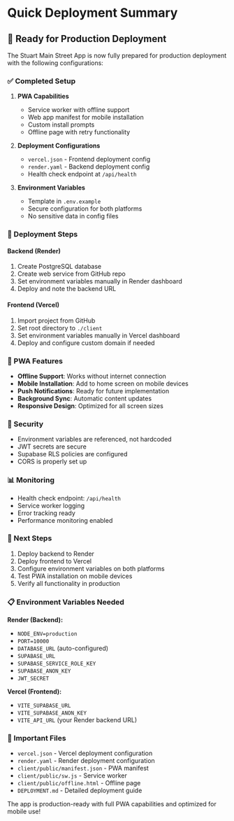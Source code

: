# Quick Deployment Summary

## 🚀 Ready for Production Deployment

The Stuart Main Street App is now fully prepared for production deployment with the following configurations:

### ✅ Completed Setup

1. **PWA Capabilities**

   - Service worker with offline support
   - Web app manifest for mobile installation
   - Custom install prompts
   - Offline page with retry functionality

2. **Deployment Configurations**

   - `vercel.json` - Frontend deployment config
   - `render.yaml` - Backend deployment config
   - Health check endpoint at `/api/health`

3. **Environment Variables**
   - Template in `.env.example`
   - Secure configuration for both platforms
   - No sensitive data in config files

### 🔧 Deployment Steps

#### Backend (Render)

1. Create PostgreSQL database
2. Create web service from GitHub repo
3. Set environment variables manually in Render dashboard
4. Deploy and note the backend URL

#### Frontend (Vercel)

1. Import project from GitHub
2. Set root directory to `./client`
3. Set environment variables manually in Vercel dashboard
4. Deploy and configure custom domain if needed

### 📱 PWA Features

- **Offline Support**: Works without internet connection
- **Mobile Installation**: Add to home screen on mobile devices
- **Push Notifications**: Ready for future implementation
- **Background Sync**: Automatic content updates
- **Responsive Design**: Optimized for all screen sizes

### 🔐 Security

- Environment variables are referenced, not hardcoded
- JWT secrets are secure
- Supabase RLS policies are configured
- CORS is properly set up

### 📊 Monitoring

- Health check endpoint: `/api/health`
- Service worker logging
- Error tracking ready
- Performance monitoring enabled

### 🎯 Next Steps

1. Deploy backend to Render
2. Deploy frontend to Vercel
3. Configure environment variables on both platforms
4. Test PWA installation on mobile devices
5. Verify all functionality in production

### 📋 Environment Variables Needed

**Render (Backend):**

- `NODE_ENV=production`
- `PORT=10000`
- `DATABASE_URL` (auto-configured)
- `SUPABASE_URL`
- `SUPABASE_SERVICE_ROLE_KEY`
- `SUPABASE_ANON_KEY`
- `JWT_SECRET`

**Vercel (Frontend):**

- `VITE_SUPABASE_URL`
- `VITE_SUPABASE_ANON_KEY`
- `VITE_API_URL` (your Render backend URL)

### 🔗 Important Files

- `vercel.json` - Vercel deployment configuration
- `render.yaml` - Render deployment configuration
- `client/public/manifest.json` - PWA manifest
- `client/public/sw.js` - Service worker
- `client/public/offline.html` - Offline page
- `DEPLOYMENT.md` - Detailed deployment guide

The app is production-ready with full PWA capabilities and optimized for mobile use!
